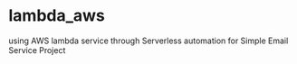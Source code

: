 # lambda_aws
using AWS lambda service through Serverless automation for Simple Email Service Project
